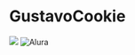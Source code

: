 # GustavoCookie
![](https://tenor.com/ctffqdKyn2h.gif)
![Alura](https://cursos.alura.com.br/user/gustavo-leite-silva22)
